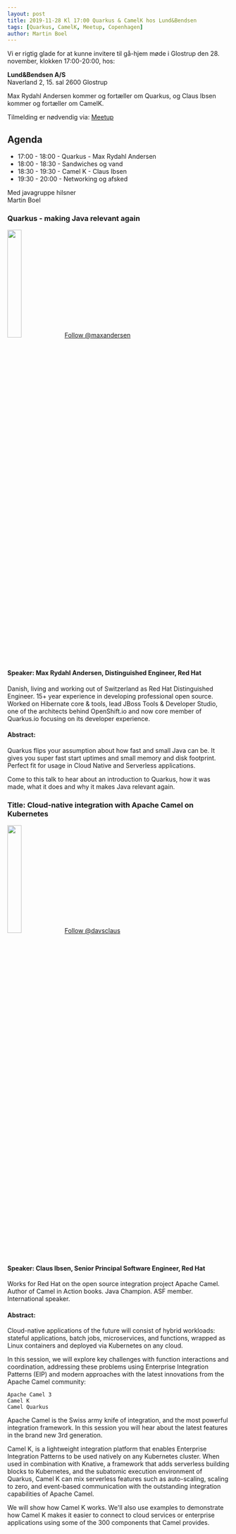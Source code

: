 ```yaml
---
layout: post
title: 2019-11-28 Kl 17:00 Quarkus & CamelK hos Lund&Bendsen
tags: [Quarkus, CamelK, Meetup, Copenhagen]
author: Martin Boel
---
```


Vi er rigtig glade for at kunne invitere til gå-hjem møde i Glostrup den 28. november, klokken 17:00-20:00, hos:

**Lund&Bendsen A/S**  
Naverland 2, 15. sal
2600 Glostrup

Max Rydahl Andersen kommer og fortæller om Quarkus, og Claus Ibsen kommer og fortæller om CamelK.

Tilmelding er nødvendig via:  [Meetup](https://www.meetup.com/Copenhagen-Javagruppen-Meetup/events/266314547)

<!-- more -->

## Agenda
- 17:00 - 18:00 - Quarkus - Max Rydahl Andersen
- 18:00 - 18:30 - Sandwiches og vand 
- 18:30 - 19:30 - Camel K - Claus Ibsen
- 19:30 - 20:00 - Networking og afsked

Med javagruppe hilsner  
Martin Boel

### Quarkus - making Java relevant again

<img src="https://pbs.twimg.com/profile_images/1139472596112728064/igQMPTcJ_400x400.jpg" style="width: 25%;height: auto; margin: 0;padding: 0;">
<a href="https://twitter.com/maxandersen?lang=da" class="twitter-follow-button" data-show-count="false">Follow @maxandersen</a>

#### Speaker: Max Rydahl Andersen, Distinguished Engineer, Red Hat
Danish, living and working out of Switzerland as Red Hat Distinguished Engineer. 15+ year experience in developing professional open source.
Worked on Hibernate core & tools, lead JBoss Tools & Developer Studio, one of the architects behind OpenShift.io and
now core member of Quarkus.io focusing on its developer experience.

#### Abstract:
Quarkus flips your assumption about how fast and small Java can be.
It gives you super fast start uptimes and small memory and disk footprint.
Perfect fit for usage in Cloud Native and Serverless applications.

Come to this talk to hear about an introduction to Quarkus, how it was
made, what it does and why it makes Java relevant again.


### Title: Cloud-native integration with Apache Camel on Kubernetes

<img src="https://pbs.twimg.com/profile_images/912586518677639168/mVrGaOZA_400x400.jpg" style="width: 25%;height: auto; margin: 0;padding: 0;">
<a href="https://twitter.com/davsclaus?lang=da" class="twitter-follow-button" data-show-count="false">Follow @davsclaus</a>

#### Speaker: Claus Ibsen, Senior Principal Software Engineer, Red Hat
Works for Red Hat on the open source integration project Apache Camel. Author of Camel in Action books. Java Champion. ASF member. International speaker.


#### Abstract:
Cloud-native applications of the future will consist of hybrid workloads: stateful applications, batch jobs, microservices, and functions, wrapped as Linux containers and deployed via Kubernetes on any cloud.

In this session, we will explore key challenges with function interactions and coordination, addressing these problems using Enterprise Integration Patterns (EIP) and modern approaches with the latest innovations from the Apache Camel community:

    Apache Camel 3
    Camel K
    Camel Quarkus

Apache Camel is the Swiss army knife of integration, and the most powerful integration framework. In this session you will hear about the latest features in the brand new 3rd generation.

Camel K, is a lightweight integration platform that enables Enterprise Integration Patterns to be used natively on any Kubernetes cluster. When used in combination with Knative, a framework that adds serverless building blocks to Kubernetes, and the subatomic execution environment of Quarkus, Camel K can mix serverless features such as auto-scaling, scaling to zero, and event-based communication with the outstanding integration capabilities of Apache Camel.

We will show how Camel K works. We'll also use examples to demonstrate how Camel K makes it easier to connect to cloud services or enterprise applications using some of the 300 components that Camel provides.
